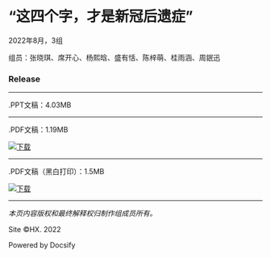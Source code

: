 # “这四个字，才是新冠后遗症”

2022年8月，3组

组员：张晓琪、席开心、杨熙晗、盛有恬、陈梓萌、桂雨涵、周鈱迅

### Release

----

.PPT文稿：4.03MB

----

.PDF文稿：1.19MB

[![下载](/Files/Pics/Download-Green.svg)](https://c6-files.oss-cn-nanjing.aliyuncs.com/pdf/%E7%AC%AC1%E7%BB%84%20%E6%97%B6%E8%AF%84.pdf)

----

.PDF文稿（黑白打印）：1.5MB

[![下载](/Files/Pics/Download-Blue.svg)](https://c6-files.oss-cn-nanjing.aliyuncs.com/pdf-p/%E7%AC%AC1%E7%BB%84%20%E6%97%B6%E8%AF%84%20%E6%89%93%E5%8D%B0.pdf)

- - - -

_本页内容版权和最终解释权归制作组成员所有。_

Site ©HX. 2022

Powered by Docsify
